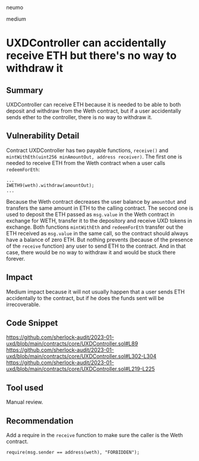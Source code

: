 neumo

medium

# UXDController can accidentally receive ETH but there's no way to withdraw it

## Summary
UXDController can receive ETH because it is needed to be able to both deposit and withdraw from the Weth contract, but if a user accidentally sends ether to the controller, there is no way to withdraw it.

## Vulnerability Detail
Contract UXDController has two payable functions, `receive()` and `mintWithEth(uint256 minAmountOut, address receiver)`. The first one is needed to receive ETH from the Weth contract when a user calls `redeemForEth`:
```solidity
...
IWETH9(weth).withdraw(amountOut);
...
```
Because the Weth contract decreases the user balance by `amountOut` and transfers the same amount in ETH to the calling contract.
The second one is used to deposit the ETH passed as `msg.value` in the Weth contract in exchange for WETH, transfer it to the depository and receive UXD tokens in exchange.
Both functions `mintWithEth` and `redeemForEth` transfer out the ETH received as `msg.value` in the same call, so the contract should always have a balance of zero ETH. But nothing prevents (because of the presence of the `receive` function) any user to send ETH to the contract. And in that case, there would be no way to withdraw it and would be stuck there forever.

## Impact
Medium impact because it will not usually happen that a user sends ETH accidentally to the contract, but if he does the funds sent will be irrecoverable.

## Code Snippet
https://github.com/sherlock-audit/2023-01-uxd/blob/main/contracts/core/UXDController.sol#L89
https://github.com/sherlock-audit/2023-01-uxd/blob/main/contracts/core/UXDController.sol#L302-L304
https://github.com/sherlock-audit/2023-01-uxd/blob/main/contracts/core/UXDController.sol#L219-L225

## Tool used
Manual review.


## Recommendation
Add a require in the `receive` function to make sure the caller is the Weth contract.
```solidity
require(msg.sender == address(weth), "FORBIDDEN");
```